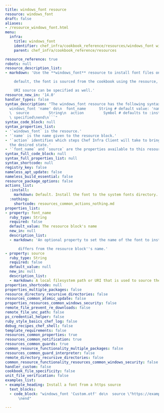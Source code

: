 ```yaml
---
title: windows_font resource
resource: windows_font
draft: false
aliases:
- /resource_windows_font.html
menu:
  infra:
    title: windows_font
    identifier: chef_infra/cookbook_reference/resources/windows_font windows_font
    parent: chef_infra/cookbook_reference/resources

resource_reference: true
robots: null
resource_description_list:
- markdown: 'Use the **windows_font** resource to install font files on Windows. By

    default, the font is sourced from the cookbook using the resource, but a

    URI source can be specified as well.'
resource_new_in: '14.0'
handler_types: false
syntax_description: "The windows_font resource has the following syntax:\n\n``` ruby\n\
  windows_font 'name' do\n  font_name      String # default value: 'name' unless specified\n\
  \  source         String\n  action         Symbol # defaults to :install if not\
  \ specified\nend\n```"
syntax_code_block: null
syntax_properties_list:
- '`windows_font` is the resource.'
- '`name` is the name given to the resource block.'
- '`action` identifies which steps Chef Infra Client will take to bring the node into
  the desired state.'
- '`font_name` and `source` are the properties available to this resource.'
syntax_full_code_block: null
syntax_full_properties_list: null
syntax_shortcode: null
registry_key: false
nameless_apt_update: false
nameless_build_essential: false
resource_package_options: false
actions_list:
  :install:
    markdown: Default. Install the font to the system fonts directory.
  :nothing:
    shortcode: resources_common_actions_nothing.md
properties_list:
- property: font_name
  ruby_type: String
  required: false
  default_value: The resource block's name
  new_in: null
  description_list:
  - markdown: 'An optional property to set the name of the font to install if it

      differs from the resource block''s name.'
- property: source
  ruby_type: String
  required: false
  default_value: null
  new_in: null
  description_list:
  - markdown: A local filesystem path or URI that is used to source the font file.
properties_shortcode: null
properties_multiple_packages: false
resource_directory_recursive_directories: false
resources_common_atomic_update: false
properties_resources_common_windows_security: false
remote_file_prevent_re_downloads: false
remote_file_unc_path: false
ps_credential_helper: false
ruby_style_basics_chef_log: false
debug_recipes_chef_shell: false
template_requirements: false
resources_common_properties: true
resources_common_notification: true
resources_common_guards: true
common_resource_functionality_multiple_packages: false
resources_common_guard_interpreter: false
remote_directory_recursive_directories: false
common_resource_functionality_resources_common_windows_security: false
handler_custom: false
cookbook_file_specificity: false
unit_file_verification: false
examples_list:
- example_heading: Install a font from a https source
  text_blocks:
  - code_block: "windows_font 'Custom.otf' do\n  source \"https://example.com/Custom.otf\"\
      \nend"

---
```

